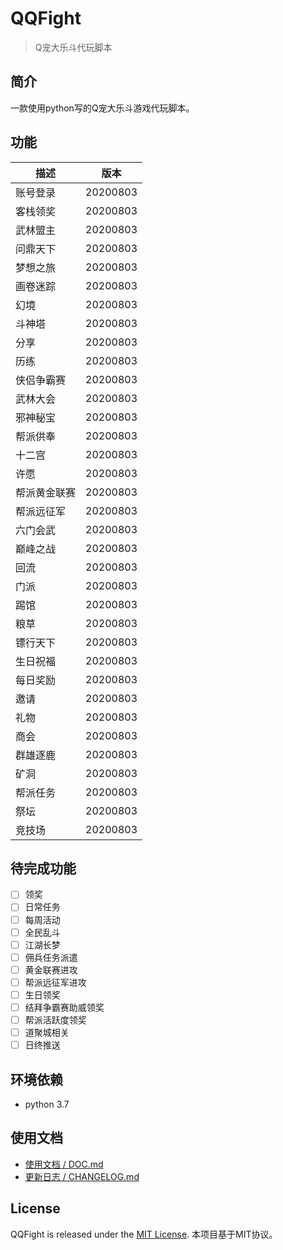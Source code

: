 # QQFight

> Q宠大乐斗代玩脚本

## 简介

一款使用python写的Q宠大乐斗游戏代玩脚本。

## 功能

| 描述         | 版本     |
| ------------ | -------- |
| 账号登录     | 20200803 |
| 客栈领奖     | 20200803 |
| 武林盟主     | 20200803 |
| 问鼎天下     | 20200803 |
| 梦想之旅     | 20200803 |
| 画卷迷踪     | 20200803 |
| 幻境         | 20200803 |
| 斗神塔       | 20200803 |
| 分享         | 20200803 |
| 历练         | 20200803 |
| 侠侣争霸赛   | 20200803 |
| 武林大会     | 20200803 |
| 邪神秘宝     | 20200803 |
| 帮派供奉     | 20200803 |
| 十二宫       | 20200803 |
| 许愿         | 20200803 |
| 帮派黄金联赛 | 20200803 |
| 帮派远征军   | 20200803 |
| 六门会武     | 20200803 |
| 巅峰之战     | 20200803 |
| 回流         | 20200803 |
| 门派         | 20200803 |
| 踢馆         | 20200803 |
| 粮草         | 20200803 |
| 镖行天下     | 20200803 |
| 生日祝福     | 20200803 |
| 每日奖励     | 20200803 |
| 邀请         | 20200803 |
| 礼物         | 20200803 |
| 商会         | 20200803 |
| 群雄逐鹿     | 20200803 |
| 矿洞         | 20200803 |
| 帮派任务     | 20200803 |
| 祭坛         | 20200803 |
| 竞技场       | 20200803 |

## 待完成功能

- [ ] 领奖
- [ ] 日常任务
- [ ] 每周活动
- [ ] 全民乱斗
- [ ] 江湖长梦
- [ ] 佣兵任务派遣
- [ ] 黄金联赛进攻
- [ ] 帮派远征军进攻
- [ ] 生日领奖
- [ ] 结拜争霸赛助威领奖
- [ ] 帮派活跃度领奖
- [ ] 道聚城相关
- [ ] 日终推送

## 环境依赖

- python 3.7

## 使用文档

* [使用文档 / DOC.md](./INSTRUCTIONS.md)
* [更新日志 / CHANGELOG.md](./CHANGELOG.md)

## License

QQFight is released under the [MIT License](http://www.opensource.org/licenses/mit-license). 
本项目基于MIT协议。